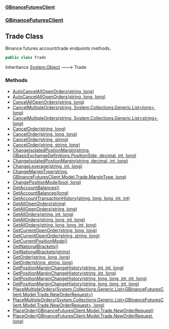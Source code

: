 #### [GBinanceFuturesClient](./index.md 'index')
### [GBinanceFuturesClient](./GBinanceFuturesClient.md 'GBinanceFuturesClient')
## Trade Class
Binance futures account/trade endpoints methods.  
```csharp
public class Trade
```
Inheritance [System.Object](https://docs.microsoft.com/en-us/dotnet/api/System.Object 'System.Object') &#129106; Trade  
### Methods
- [AutoCancelAllOpenOrders(string, long)](./GBinanceFuturesClient-Trade-AutoCancelAllOpenOrders(string_long).md 'GBinanceFuturesClient.Trade.AutoCancelAllOpenOrders(string, long)')
- [AutoCancelAllOpenOrders(string, long, long)](./GBinanceFuturesClient-Trade-AutoCancelAllOpenOrders(string_long_long).md 'GBinanceFuturesClient.Trade.AutoCancelAllOpenOrders(string, long, long)')
- [CancelAllOpenOrders(string, long)](./GBinanceFuturesClient-Trade-CancelAllOpenOrders(string_long).md 'GBinanceFuturesClient.Trade.CancelAllOpenOrders(string, long)')
- [CancelMultipleOrders(string, System.Collections.Generic.List&lt;long&gt;, long)](./GBinanceFuturesClient-Trade-CancelMultipleOrders(string_System-Collections-Generic-List-long-_long).md 'GBinanceFuturesClient.Trade.CancelMultipleOrders(string, System.Collections.Generic.List&lt;long&gt;, long)')
- [CancelMultipleOrders(string, System.Collections.Generic.List&lt;string&gt;, long)](./GBinanceFuturesClient-Trade-CancelMultipleOrders(string_System-Collections-Generic-List-string-_long).md 'GBinanceFuturesClient.Trade.CancelMultipleOrders(string, System.Collections.Generic.List&lt;string&gt;, long)')
- [CancelOrder(string, long)](./GBinanceFuturesClient-Trade-CancelOrder(string_long).md 'GBinanceFuturesClient.Trade.CancelOrder(string, long)')
- [CancelOrder(string, long, long)](./GBinanceFuturesClient-Trade-CancelOrder(string_long_long).md 'GBinanceFuturesClient.Trade.CancelOrder(string, long, long)')
- [CancelOrder(string, string)](./GBinanceFuturesClient-Trade-CancelOrder(string_string).md 'GBinanceFuturesClient.Trade.CancelOrder(string, string)')
- [CancelOrder(string, string, long)](./GBinanceFuturesClient-Trade-CancelOrder(string_string_long).md 'GBinanceFuturesClient.Trade.CancelOrder(string, string, long)')
- [ChangeIsolatedPostionMargin(string, GBasicExchangeDefinitions.PositionSide, decimal, int, long)](./GBinanceFuturesClient-Trade-ChangeIsolatedPostionMargin(string_GBasicExchangeDefinitions-PositionSide_decimal_int_long).md 'GBinanceFuturesClient.Trade.ChangeIsolatedPostionMargin(string, GBasicExchangeDefinitions.PositionSide, decimal, int, long)')
- [ChangeIsolatedPostionMargin(string, decimal, int, long)](./GBinanceFuturesClient-Trade-ChangeIsolatedPostionMargin(string_decimal_int_long).md 'GBinanceFuturesClient.Trade.ChangeIsolatedPostionMargin(string, decimal, int, long)')
- [ChangeLeverage(string, int, long)](./GBinanceFuturesClient-Trade-ChangeLeverage(string_int_long).md 'GBinanceFuturesClient.Trade.ChangeLeverage(string, int, long)')
- [ChangeMarginType(string, GBinanceFuturesClient.Model.Trade.MarginType, long)](./GBinanceFuturesClient-Trade-ChangeMarginType(string_GBinanceFuturesClient-Model-Trade-MarginType_long).md 'GBinanceFuturesClient.Trade.ChangeMarginType(string, GBinanceFuturesClient.Model.Trade.MarginType, long)')
- [ChangePositionMode(bool, long)](./GBinanceFuturesClient-Trade-ChangePositionMode(bool_long).md 'GBinanceFuturesClient.Trade.ChangePositionMode(bool, long)')
- [GetAccountBalances()](./GBinanceFuturesClient-Trade-GetAccountBalances().md 'GBinanceFuturesClient.Trade.GetAccountBalances()')
- [GetAccountBalances(long)](./GBinanceFuturesClient-Trade-GetAccountBalances(long).md 'GBinanceFuturesClient.Trade.GetAccountBalances(long)')
- [GetAccountTransactionHistory(string, long, long, int, int)](./GBinanceFuturesClient-Trade-GetAccountTransactionHistory(string_long_long_int_int).md 'GBinanceFuturesClient.Trade.GetAccountTransactionHistory(string, long, long, int, int)')
- [GetAllOpenOrders(string)](./GBinanceFuturesClient-Trade-GetAllOpenOrders(string).md 'GBinanceFuturesClient.Trade.GetAllOpenOrders(string)')
- [GetAllOpenOrders(string, long)](./GBinanceFuturesClient-Trade-GetAllOpenOrders(string_long).md 'GBinanceFuturesClient.Trade.GetAllOpenOrders(string, long)')
- [GetAllOrders(string, int, long)](./GBinanceFuturesClient-Trade-GetAllOrders(string_int_long).md 'GBinanceFuturesClient.Trade.GetAllOrders(string, int, long)')
- [GetAllOrders(string, long, int, long)](./GBinanceFuturesClient-Trade-GetAllOrders(string_long_int_long).md 'GBinanceFuturesClient.Trade.GetAllOrders(string, long, int, long)')
- [GetAllOrders(string, long, long, int, long)](./GBinanceFuturesClient-Trade-GetAllOrders(string_long_long_int_long).md 'GBinanceFuturesClient.Trade.GetAllOrders(string, long, long, int, long)')
- [GetCurrentOpenOrder(string, long, long)](./GBinanceFuturesClient-Trade-GetCurrentOpenOrder(string_long_long).md 'GBinanceFuturesClient.Trade.GetCurrentOpenOrder(string, long, long)')
- [GetCurrentOpenOrder(string, string, long)](./GBinanceFuturesClient-Trade-GetCurrentOpenOrder(string_string_long).md 'GBinanceFuturesClient.Trade.GetCurrentOpenOrder(string, string, long)')
- [GetCurrentPositionMode()](./GBinanceFuturesClient-Trade-GetCurrentPositionMode().md 'GBinanceFuturesClient.Trade.GetCurrentPositionMode()')
- [GetNationalBrackets()](./GBinanceFuturesClient-Trade-GetNationalBrackets().md 'GBinanceFuturesClient.Trade.GetNationalBrackets()')
- [GetNationalBrackets(string)](./GBinanceFuturesClient-Trade-GetNationalBrackets(string).md 'GBinanceFuturesClient.Trade.GetNationalBrackets(string)')
- [GetOrder(string, long, long)](./GBinanceFuturesClient-Trade-GetOrder(string_long_long).md 'GBinanceFuturesClient.Trade.GetOrder(string, long, long)')
- [GetOrder(string, string, long)](./GBinanceFuturesClient-Trade-GetOrder(string_string_long).md 'GBinanceFuturesClient.Trade.GetOrder(string, string, long)')
- [GetPositionMarginChangeHistory(string, int, int, long)](./GBinanceFuturesClient-Trade-GetPositionMarginChangeHistory(string_int_int_long).md 'GBinanceFuturesClient.Trade.GetPositionMarginChangeHistory(string, int, int, long)')
- [GetPositionMarginChangeHistory(string, int, long)](./GBinanceFuturesClient-Trade-GetPositionMarginChangeHistory(string_int_long).md 'GBinanceFuturesClient.Trade.GetPositionMarginChangeHistory(string, int, long)')
- [GetPositionMarginChangeHistory(string, long, long, int, int, long)](./GBinanceFuturesClient-Trade-GetPositionMarginChangeHistory(string_long_long_int_int_long).md 'GBinanceFuturesClient.Trade.GetPositionMarginChangeHistory(string, long, long, int, int, long)')
- [GetPositionMarginChangeHistory(string, long, long, int, long)](./GBinanceFuturesClient-Trade-GetPositionMarginChangeHistory(string_long_long_int_long).md 'GBinanceFuturesClient.Trade.GetPositionMarginChangeHistory(string, long, long, int, long)')
- [PlaceMultipleOrders(System.Collections.Generic.List&lt;GBinanceFuturesClient.Model.Trade.NewOrderRequest&gt;)](./GBinanceFuturesClient-Trade-PlaceMultipleOrders(System-Collections-Generic-List-GBinanceFuturesClient-Model-Trade-NewOrderRequest-).md 'GBinanceFuturesClient.Trade.PlaceMultipleOrders(System.Collections.Generic.List&lt;GBinanceFuturesClient.Model.Trade.NewOrderRequest&gt;)')
- [PlaceMultipleOrders(System.Collections.Generic.List&lt;GBinanceFuturesClient.Model.Trade.NewOrderRequest&gt;, long)](./GBinanceFuturesClient-Trade-PlaceMultipleOrders(System-Collections-Generic-List-GBinanceFuturesClient-Model-Trade-NewOrderRequest-_long).md 'GBinanceFuturesClient.Trade.PlaceMultipleOrders(System.Collections.Generic.List&lt;GBinanceFuturesClient.Model.Trade.NewOrderRequest&gt;, long)')
- [PlaceOrder(GBinanceFuturesClient.Model.Trade.NewOrderRequest)](./GBinanceFuturesClient-Trade-PlaceOrder(GBinanceFuturesClient-Model-Trade-NewOrderRequest).md 'GBinanceFuturesClient.Trade.PlaceOrder(GBinanceFuturesClient.Model.Trade.NewOrderRequest)')
- [PlaceOrder(GBinanceFuturesClient.Model.Trade.NewOrderRequest, long)](./GBinanceFuturesClient-Trade-PlaceOrder(GBinanceFuturesClient-Model-Trade-NewOrderRequest_long).md 'GBinanceFuturesClient.Trade.PlaceOrder(GBinanceFuturesClient.Model.Trade.NewOrderRequest, long)')

